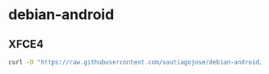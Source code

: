 # debian-android


## XFCE4
```bash
curl -O "https://raw.githubusercontent.com/soutiagojose/debian-android/main/install-xfce.sh" && chmod +x install-xfce.sh && bash install-xfce.sh
```
